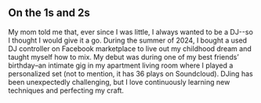 ## On the 1s and 2s
My mom told me that, ever since I was little, I always wanted to be a DJ--so I thought I would give it a go. During the summer of 2024, I bought a used DJ controller on Facebook marketplace to live out my childhood dream and taught myself how to mix. My debut was during one of my best friends’ birthday–an intimate gig in my apartment living room where I played a personalized set (not to mention, it has 36 plays on Soundcloud). DJing has been unexpectedly challenging, but I love continuously learning new techniques and perfecting my craft. 
